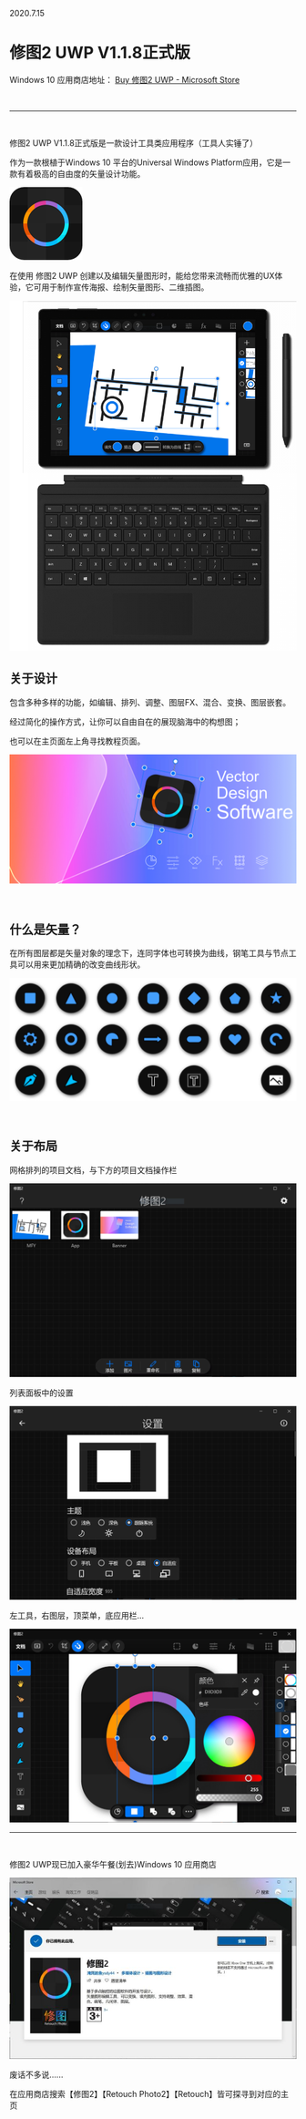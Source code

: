 2020.7.15
# 修图2 UWP V1.1.8正式版

Windows 10 应用商店地址： [Buy 修图2 UWP - Microsoft Store](https://www.microsoft.com/store/productId/9P76ZF661496)  
 
<br/>

---

<br/>

修图2 UWP V1.1.8正式版是一款设计工具类应用程序（工具人实锤了）

作为一款根植于Windows 10 平台的Universal Windows Platform应用，它是一款有着极高的自由度的矢量设计功能。

![Image](Assets/logo.png)

在使用 修图2 UWP 创建以及编辑矢量图形时，能给您带来流畅而优雅的UX体验，它可用于制作宣传海报、绘制矢量图形、二维插图。

![Image](Assets/SurfaceProRender.jpg)


## 关于设计
    
包含多种多样的功能，如编辑、排列、调整、图层FX、混合、变换、图层嵌套。

经过简化的操作方式，让你可以自由自在的展现脑海中的构想图；

也可以在主页面左上角寻找教程页面。

![Image](Assets/Item-Show.jpg)

<br/>

## 什么是矢量？

在所有图层都是矢量对象的理念下，连同字体也可转换为曲线，钢笔工具与节点工具可以用来更加精确的改变曲线形状。

![Image](Assets/tools.jpg)

<br/>

## 关于布局

网格排列的项目文档，与下方的项目文档操作栏

![Image](Assets/ScreenShot001.jpg)

列表面板中的设置

![Image](Assets/ScreenShot002.jpg)

左工具，右图层，顶菜单，底应用栏...

![Image](Assets/ScreenShot003.jpg)

---

<br/>

修图2 UWP现已加入豪华午餐(划去)Windows 10 应用商店

![Image](Assets/MicrosoftStore.jpeg)

废话不多说......

在应用商店搜索【修图2】【Retouch Photo2】【Retouch】皆可探寻到对应的主页